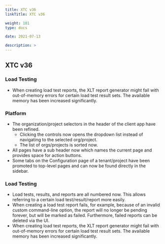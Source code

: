 ```yaml
---
title: XTC v36
linkTitle: XTC v36

weight: 181
type: docs

date: 2021-07-13

description: >
---
```


## XTC v36

### Load Testing
- When creating load test reports, the XLT report generator might fail with out-of-memory errors for certain load test result sets. The available memory has been increased significantly.

### Platform
- The organization/project selectors in the header of the client app have been refined.
    - Clicking the controls now opens the dropdown list instead of navigating to the selected org/project.
    - The list of orgs/projects is sorted now.
- All pages have a sub header now which names the current page and provides space for action buttons.
- Some tabs on the Configuration page of a tenant/project have been promoted to top-level pages and can now be found directly in the sidebar.
### Load Testing
- Load tests, results, and reports are all numbered now. This allows referring to a certain load test/result/report more easily.
- When creating a load test report fails, for example, because of an invalid custom command-line option, the report will no longer be pending forever, but will be marked as failed. Furthermore, failed reports can be deleted via the UI.
- When creating load test reports, the XLT report generator might fail with out-of-memory errors for certain load test result sets. The available memory has been increased significantly.
